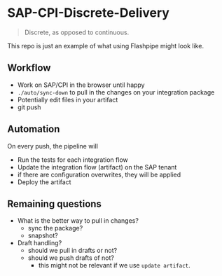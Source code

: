 # SAP-CPI-Discrete-Delivery

> Discrete, as opposed to continuous.

This repo is just an example of what using Flashpipe might look like.

## Workflow

- Work on SAP/CPI in the browser until happy
- `./auto/sync-down` to pull in the changes on your integration package
- Potentially edit files in your artifact
- git push

## Automation

On every push, the pipeline will

- Run the tests for each integration flow
- Update the integration flow (artifact) on the SAP tenant
- if there are configuration overwrites, they will be applied
- Deploy the artifact

## Remaining questions

- What is the better way to pull in changes?
  - sync the package?
  - snapshot?
- Draft handling?
  - should we pull in drafts or not?
  - should we push drafts of not?
    - this might not be relevant if we use `update artifact`.
